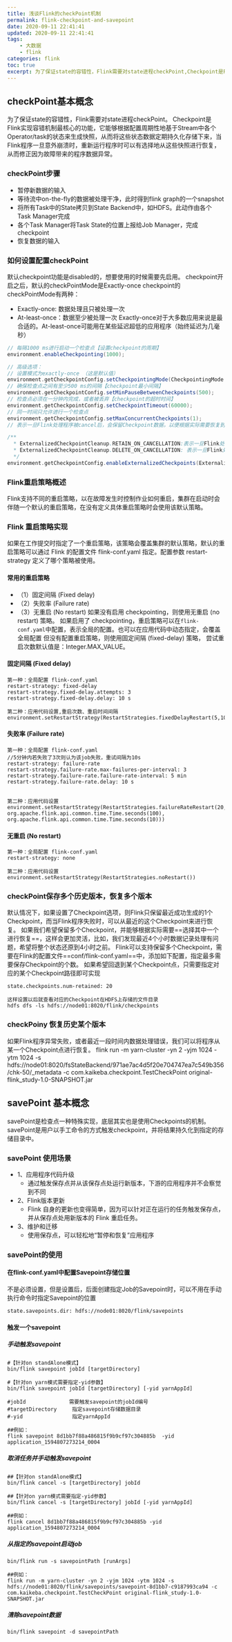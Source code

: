 ```yaml
---
title: 浅谈Flink的checkPoint机制 
permalink: flink-checkpoint-and-savepoint
date: 2020-09-11 22:41:41
updated: 2020-09-11 22:41:41
tags:
    - 大数据
    - flink
categories: flink
toc: true
excerpt: 为了保证state的容错性，Flink需要对state进程checkPoint,Checkpoint是Flink实现容错机制最核心的功能。
---
```


## checkPoint基本概念
为了保证state的容错性，Flink需要对state进程checkPoint。
Checkpoint是Flink实现容错机制最核心的功能，它能够根据配置周期性地基于Stream中各个Operator/task的状态来生成快照，从而将这些状态数据定期持久化存储下来，当Flink程序一旦意外崩溃时，重新运行程序时可以有选择地从这些快照进行恢复，从而修正因为故障带来的程序数据异常。
### checkPoint步骤
- 暂停新数据的输入
- 等待流中on-the-fly的数据被处理干净，此时得到flink graph的一个snapshot
- 将所有Task中的State拷贝到State Backend中，如HDFS。此动作由各个Task Manager完成
- 各个Task Manager将Task State的位置上报给Job Manager，完成checkpoint
- 恢复数据的输入

### 如何设置配置checkPoint
默认checkpoint功能是disabled的，想要使用的时候需要先启用。
checkpoint开启之后，默认的checkPointMode是Exactly-once
checkpoint的checkPointMode有两种：
- Exactly-once: 数据处理且只被处理一次
- At-least-once：数据至少被处理一次
Exactly-once对于大多数应用来说是最合适的。At-least-once可能用在某些延迟超低的应用程序（始终延迟为几毫秒）

```scala
// 每隔1000 ms进行启动一个检查点【设置checkpoint的周期】
environment.enableCheckpointing(1000);

// 高级选项：
// 设置模式为exactly-once （这是默认值）
environment.getCheckpointConfig.setCheckpointingMode(CheckpointingMode.EXACTLY_ONCE);
// 确保检查点之间有至少500 ms的间隔【checkpoint最小间隔】
environment.getCheckpointConfig.setMinPauseBetweenCheckpoints(500);
// 检查点必须在一分钟内完成，或者被丢弃【checkpoint的超时时间】
environment.getCheckpointConfig.setCheckpointTimeout(60000);
// 同一时间只允许进行一个检查点
environment.getCheckpointConfig.setMaxConcurrentCheckpoints(1);
// 表示一旦Flink处理程序被cancel后，会保留Checkpoint数据，以便根据实际需要恢复到指定的Checkpoint【详细解释见备注】

/**
  * ExternalizedCheckpointCleanup.RETAIN_ON_CANCELLATION:表示一旦Flink处理程序被cancel后，会保留Checkpoint数据，以便根据实际需要恢复到指定的Checkpoint
  * ExternalizedCheckpointCleanup.DELETE_ON_CANCELLATION: 表示一旦Flink处理程序被cancel后，会删除Checkpoint数据，只有job执行失败的时候才会保存checkpoint
  */
environment.getCheckpointConfig.enableExternalizedCheckpoints(ExternalizedCheckpointCleanup.RETAIN_ON_CANCELLATION);
```

### Flink重启策略概述
Flink支持不同的重启策略，以在故障发生时控制作业如何重启，集群在启动时会伴随一个默认的重启策略，在没有定义具体重启策略时会使用该默认策略。
### Flink 重启策略实现
如果在工作提交时指定了一个重启策略，该策略会覆盖集群的默认策略，默认的重启策略可以通过 Flink 的配置文件 flink-conf.yaml 指定。配置参数 restart-strategy 定义了哪个策略被使用。
#### 常用的重启策略
* （1）固定间隔 (Fixed delay)
* （2）失败率 (Failure rate)
* （3）无重启 (No restart)
如果没有启用 checkpointing，则使用无重启 (no restart) 策略。 
如果启用了 checkpointing，重启策略可以在`flink-conf.yaml`中配置，表示全局的配置。也可以在应用代码中动态指定，会覆盖全局配置
但没有配置重启策略，则使用固定间隔 (fixed-delay) 策略， 尝试重启次数默认值是：Integer.MAX_VALUE。

#### 固定间隔 (Fixed delay)
```
第一种：全局配置 flink-conf.yaml
restart-strategy: fixed-delay
restart-strategy.fixed-delay.attempts: 3
restart-strategy.fixed-delay.delay: 10 s

第二种：应用代码设置,重启次数、重启时间间隔
environment.setRestartStrategy(RestartStrategies.fixedDelayRestart(5,10000))
```

#### 失败率 (Failure rate)
```
第一种：全局配置 flink-conf.yaml
//5分钟内若失败了3次则认为该job失败，重试间隔为10s
restart-strategy: failure-rate
restart-strategy.failure-rate.max-failures-per-interval: 3
restart-strategy.failure-rate.failure-rate-interval: 5 min
restart-strategy.failure-rate.delay: 10 s


第二种：应用代码设置
environment.setRestartStrategy(RestartStrategies.failureRateRestart(20, org.apache.flink.api.common.time.Time.seconds(100), org.apache.flink.api.common.time.Time.seconds(10)))
```

#### 无重启 (No restart)
```
第一种：全局配置 flink-conf.yaml
restart-strategy: none

第二种：应用代码设置
environment.setRestartStrategy(RestartStrategies.noRestart())
```
### checkPoint保存多个历史版本，恢复多个版本
默认情况下，如果设置了Checkpoint选项，则Flink只保留最近成功生成的1个Checkpoint，而当Flink程序失败时，可以从最近的这个Checkpoint来进行恢复。
如果我们希望保留多个Checkpoint，并能够根据实际需要==选择其中一个进行恢复==，这样会更加灵活，比如，我们发现最近4个小时数据记录处理有问题，希望将整个状态还原到4小时之前。
Flink可以支持保留多个Checkpoint，需要在Flink的配置文件==conf/flink-conf.yaml==中，添加如下配置，指定最多需要保存Checkpoint的个数。
如果希望回退到某个Checkpoint点，只需要指定对应的某个Checkpoint路径即可实现
```
state.checkpoints.num-retained: 20

这样设置以后就查看对应的Checkpoint在HDFS上存储的文件目录
hdfs dfs -ls hdfs://node01:8020/flink/checkpoints
```
### checkPoiny 恢复历史某个版本
如果Flink程序异常失败，或者最近一段时间内数据处理错误，我们可以将程序从某一个Checkpoint点进行恢复。
flink run -m yarn-cluster -yn 2 -yjm 1024 -ytm 1024 -s hdfs://node01:8020/fsStateBackend/971ae7ac4d5f20e704747ea7c549b356/chk-50/_metadata -c com.kaikeba.checkpoint.TestCheckPoint original-flink_study-1.0-SNAPSHOT.jar

## savePoint 基本概念
savePoint是检查点一种特殊实现，底层其实也是使用Checkpoints的机制。
savePoint是用户以手工命令的方式触发checkpoint，并将结果持久化到指定的存储目录中。

### savePoint 使用场景
* 1、应用程序代码升级
  * 通过触发保存点并从该保存点处运行新版本，下游的应用程序并不会察觉到不同
* 2、Flink版本更新
  * Flink 自身的更新也变得简单，因为可以针对正在运行的任务触发保存点，并从保存点处用新版本的 Flink 重启任务。
* 3、维护和迁移
  * 使用保存点，可以轻松地“暂停和恢复”应用程序   
          
### savePoint的使用
#### 在flink-conf.yaml中配置Savepoint存储位置
不是必须设置，但是设置后，后面创建指定Job的Savepoint时，可以不用在手动执行命令时指定Savepoint的位置
```
state.savepoints.dir: hdfs://node01:8020/flink/savepoints
```
#### 触发一个savepoint
##### 手动触发savepoint
```
#【针对on standAlone模式】
bin/flink savepoint jobId [targetDirectory] 

#【针对on yarn模式需要指定-yid参数】
bin/flink savepoint jobId [targetDirectory] [-yid yarnAppId]

#jobId 				需要触发savepoint的jobId编号
#targetDirectory     指定savepoint存储数据目录
#-yid                指定yarnAppId 

##例如：
flink savepoint 8d1bb7f88a486815f9b9cf97c304885b  -yid application_1594807273214_0004
```
##### 取消任务并手动触发savepoint
```
##【针对on standAlone模式】
bin/flink cancel -s [targetDirectory] jobId 

##【针对on yarn模式需要指定-yid参数】
bin/flink cancel -s [targetDirectory] jobId [-yid yarnAppId]

##例如：
flink cancel 8d1bb7f88a486815f9b9cf97c304885b -yid application_1594807273214_0004
```
##### 从指定的savepoint启动job
```
bin/flink run -s savepointPath [runArgs]

##例如：
flink run -m yarn-cluster -yn 2 -yjm 1024 -ytm 1024 -s hdfs://node01:8020/flink/savepoints/savepoint-8d1bb7-c9187993ca94 -c com.kaikeba.checkpoint.TestCheckPoint original-flink_study-1.0-SNAPSHOT.jar
```
##### 清除savepoint数据
```
bin/flink savepoint -d savepointPath
```